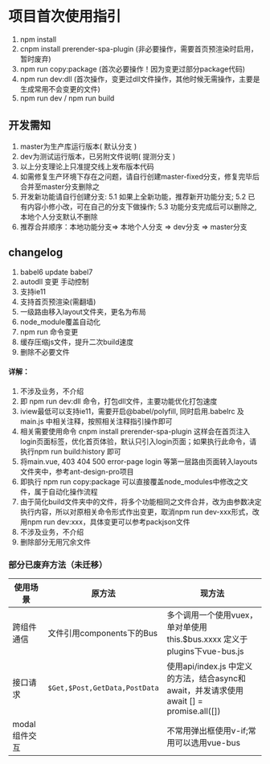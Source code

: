 # 项目首次使用指引
1. npm install
2. cnpm install prerender-spa-plugin (非必要操作，需要首页预渲染时启用，暂时废弃)
3. npm run copy:package (首次必要操作！因为变更过部分package代码)
4. npm run dev:dll (首次操作，变更过dll文件操作，其他时候无需操作，主要是生成常用不会变更的文件)
4. npm run dev / npm run build


##  开发需知
1. master为生产库运行版本( 默认分支 )
2. dev为测试运行版本，已另附文件说明( 提测分支 )
3. 以上分支理论上只准提交线上发布版本代码
4. 如需修复生产环境下存在之问题，请自行创建master-fixed分支，修复完毕后合并至master分支删除之
5. 开发新功能请自行创建分支:
    5.1 如果上全新功能，推荐新开功能分支;
    5.2 已有内容小修小改，可在自己的分支下做操作;
    5.3 功能分支完成后可以删除之,本地个人分支默认不删除
6. 推荐合并顺序：本地功能分支=> 本地个人分支 => dev分支 => master分支


## changelog
1. babel6 update babel7
2. autodll 变更 手动控制
3. 支持ie11
4. 支持首页预渲染(需翻墙)
5. 一级路由移入layout文件夹，更名为布局
6. node_module覆盖自动化
7. npm run 命令变更
8. 缓存压缩js文件，提升二次build速度
9. 删除不必要文件

#### 详解：
1. 不涉及业务，不介绍
2. 即 npm run dev:dll 命令，打包dll文件，主要功能优化打包速度
3. iview最低可以支持ie11，需要开启@babel/polyfill, 同时启用.babelrc 及 main.js 中相关注释，按照相关注释指引操作即可
4. 相关需要使用命令 cnpm install prerender-spa-plugin 这样会在首页注入login页面标签，优化首页体验，默认只引入login页面；如果执行此命令，请执行npm run build:history 即可
5. 将main.vue, 403 404 500 error-page login 等第一层路由页面转入layouts文件夹中，参考ant-design-pro项目
6. 即执行 npm run copy:package 可以直接覆盖node_modules中修改之文件，属于自动化操作流程
7. 由于简化build文件夹中的文件，将多个功能相同之文件合并，改为由参数决定执行内容，所以对原相关命令形式作出变更，取消npm run dev-xxx形式，改用npm run dev:xxx，具体变更可以参考packjson文件
8. 不涉及业务，不介绍
9. 删除部分无用冗余文件

### 部分已废弃方法（未迁移）
使用场景 | 原方法 | 现方法
---|---|---
跨组件通信 | 文件引用components下的Bus | 多个调用一个使用vuex，单对单使用this.$bus.xxxx 定义于plugins下vue-bus.js
接口请求 | `$Get,$Post,GetData,PostData` | 使用api/index.js 中定义的方法，结合async和await，并发请求使用 await [] = promise.all([])
modal组件交互 | | 不常用弹出框使用v-if;常用可以选用vue-bus
